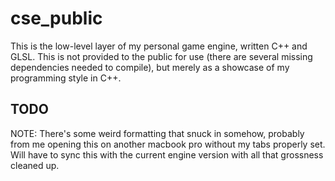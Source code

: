 # cse_public

This is the low-level layer of my personal game engine, written C++ and GLSL.  This is not provided to the public for use (there are several missing dependencies needed to compile), but merely as a showcase of my programming style in C++.

## TODO
NOTE:  There's some weird formatting that snuck in somehow, probably from me opening this on another macbook pro without my tabs properly set.  Will have to sync this with the current engine version with all that grossness cleaned up.  
